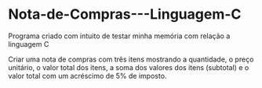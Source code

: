 # Nota-de-Compras---Linguagem-C

Programa criado com intuito de testar minha memória com relação a linguagem C

Criar uma nota de compras com três itens mostrando a quantidade, o preço unitário, o valor total dos itens, a soma dos valores dos itens (subtotal) e o valor total com um acréscimo de 5% de imposto.


